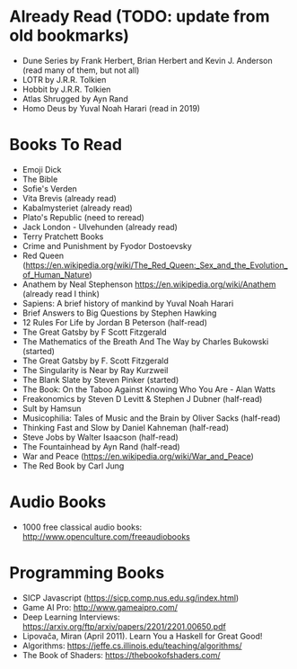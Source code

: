 # Already Read (TODO: update from old bookmarks)
 - Dune Series by Frank Herbert, Brian Herbert and Kevin J. Anderson (read many of them, but not all)
 - LOTR by J.R.R. Tolkien
 - Hobbit by J.R.R. Tolkien
 - Atlas Shrugged by Ayn Rand
 - Homo Deus by Yuval Noah Harari (read in 2019)
 
# Books To Read
 - Emoji Dick
 - The Bible
 - Sofie's Verden
 - Vita Brevis (already read)
 - Kabalmysteriet (already read)
 - Plato's Republic (need to reread)
 - Jack London - Ulvehunden (already read)
 - Terry Pratchett Books
 - Crime and Punishment by Fyodor Dostoevsky
 - Red Queen (https://en.wikipedia.org/wiki/The_Red_Queen:_Sex_and_the_Evolution_of_Human_Nature)
 - Anathem by Neal Stephenson https://en.wikipedia.org/wiki/Anathem (already read I think)
 - Sapiens: A brief history of mankind by Yuval Noah Harari
 - Brief Answers to Big Questions by Stephen Hawking
 - 12 Rules For Life by Jordan B Peterson (half-read)
 - The Great Gatsby by F Scott Fitzgerald
 - The Mathematics of the Breath And The Way by Charles Bukowski (started)
 - The Great Gatsby by F. Scott Fitzgerald
 - The Singularity is Near by Ray Kurzweil
 - The Blank Slate by Steven Pinker (started)
 - The Book: On the Taboo Against Knowing Who You Are - Alan Watts
 - Freakonomics by Steven D Levitt & Stephen J Dubner (half-read)
 - Sult by Hamsun
 - Musicophilia: Tales of Music and the Brain by Oliver Sacks (half-read)
 - Thinking Fast and Slow by Daniel Kahneman (half-read)
 - Steve Jobs by Walter Isaacson (half-read)
 - The Fountainhead by Ayn Rand (half-read)
 - War and Peace (https://en.wikipedia.org/wiki/War_and_Peace)
 - The Red Book by Carl Jung

# Audio Books
 - 1000 free classical audio books: http://www.openculture.com/freeaudiobooks

# Programming Books
 - SICP Javascript (https://sicp.comp.nus.edu.sg/index.html)
 - Game AI Pro: http://www.gameaipro.com/
 - Deep Learning Interviews: https://arxiv.org/ftp/arxiv/papers/2201/2201.00650.pdf
 - Lipovača, Miran (April 2011). Learn You a Haskell for Great Good!
 - Algorithms: https://jeffe.cs.illinois.edu/teaching/algorithms/
 - The Book of Shaders: https://thebookofshaders.com/
